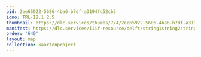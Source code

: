 ```yaml
---
pid: 2ee65922-5686-4ba6-b7df-a3194fd52cb3
idno: TRL-12.1.2.5
thumbnail: https://dlc.services/thumbs/7/4/2ee65922-5686-4ba6-b7df-a3194fd52cb3/full/400,339/0/default.jpg
manifest: https://dlc.services/iiif-resource/delft/string1string2string3/kaartenproject-2007/TRL-12.1.2.5
order: '640'
layout: map
collection: kaartenproject
---
```

